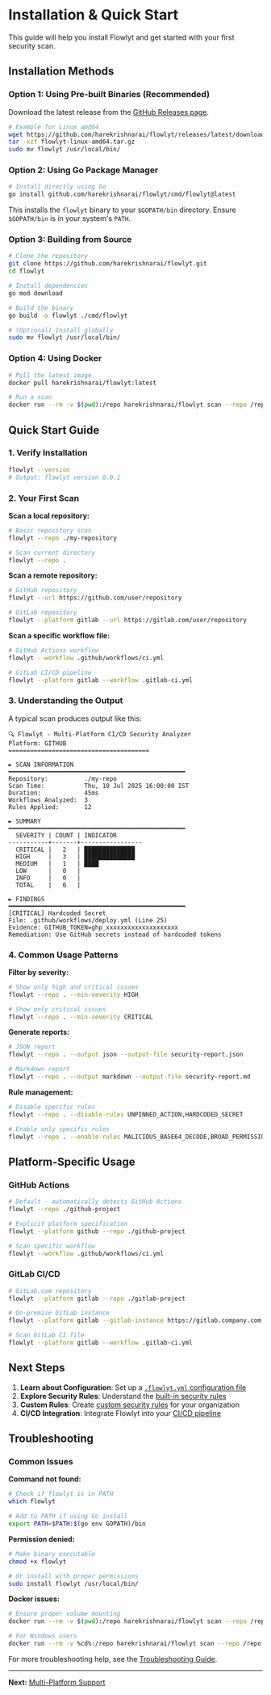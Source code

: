 # Installation & Quick Start

This guide will help you install Flowlyt and get started with your first security scan.

## Installation Methods

### Option 1: Using Pre-built Binaries (Recommended)

Download the latest release from the [GitHub Releases page](https://github.com/harekrishnarai/flowlyt/releases).

```bash
# Example for Linux amd64
wget https://github.com/harekrishnarai/flowlyt/releases/latest/download/flowlyt-linux-amd64.tar.gz
tar -xzf flowlyt-linux-amd64.tar.gz
sudo mv flowlyt /usr/local/bin/
```

### Option 2: Using Go Package Manager

```bash
# Install directly using Go
go install github.com/harekrishnarai/flowlyt/cmd/flowlyt@latest
```

This installs the `flowlyt` binary to your `$GOPATH/bin` directory. Ensure `$GOPATH/bin` is in your system's `PATH`.

### Option 3: Building from Source

```bash
# Clone the repository
git clone https://github.com/harekrishnarai/flowlyt.git
cd flowlyt

# Install dependencies
go mod download

# Build the binary
go build -o flowlyt ./cmd/flowlyt

# (Optional) Install globally
sudo mv flowlyt /usr/local/bin/
```

### Option 4: Using Docker

```bash
# Pull the latest image
docker pull harekrishnarai/flowlyt:latest

# Run a scan
docker run --rm -v $(pwd):/repo harekrishnarai/flowlyt scan --repo /repo
```

## Quick Start Guide

### 1. Verify Installation

```bash
flowlyt --version
# Output: flowlyt version 0.0.1
```

### 2. Your First Scan

**Scan a local repository:**
```bash
# Basic repository scan
flowlyt --repo ./my-repository

# Scan current directory
flowlyt --repo .
```

**Scan a remote repository:**
```bash
# GitHub repository
flowlyt --url https://github.com/user/repository

# GitLab repository
flowlyt --platform gitlab --url https://gitlab.com/user/repository
```

**Scan a specific workflow file:**
```bash
# GitHub Actions workflow
flowlyt --workflow .github/workflows/ci.yml

# GitLab CI/CD pipeline
flowlyt --platform gitlab --workflow .gitlab-ci.yml
```

### 3. Understanding the Output

A typical scan produces output like this:

```
🔍 Flowlyt - Multi-Platform CI/CD Security Analyzer
Platform: GITHUB
=======================================

► SCAN INFORMATION
━━━━━━━━━━━━━━━━━━━━━━━━━━━━━━━━━━━━━━━━━━━━━━━━━
Repository:          ./my-repo
Scan Time:           Thu, 10 Jul 2025 16:00:00 IST
Duration:            45ms
Workflows Analyzed:  3
Rules Applied:       12

► SUMMARY
━━━━━━━━━━━━━━━━━━━━━━━━━━━━━━━━━━━━━━━━━━━━━━━━━
  SEVERITY | COUNT | INDICATOR       
-----------+-------+-----------------
  CRITICAL |   2   | ██████████████  
  HIGH     |   3   | ██████████████  
  MEDIUM   |   1   | ████            
  LOW      |   0   |                 
  INFO     |   0   |                 
  TOTAL    |   6   |                 

► FINDINGS
━━━━━━━━━━━━━━━━━━━━━━━━━━━━━━━━━━━━━━━━━━━━━━━━━
[CRITICAL] Hardcoded Secret
File: .github/workflows/deploy.yml (Line 25)
Evidence: GITHUB_TOKEN=ghp_xxxxxxxxxxxxxxxxxxxx
Remediation: Use GitHub secrets instead of hardcoded tokens
```

### 4. Common Usage Patterns

**Filter by severity:**
```bash
# Show only high and critical issues
flowlyt --repo . --min-severity HIGH

# Show only critical issues
flowlyt --repo . --min-severity CRITICAL
```

**Generate reports:**
```bash
# JSON report
flowlyt --repo . --output json --output-file security-report.json

# Markdown report
flowlyt --repo . --output markdown --output-file security-report.md
```

**Rule management:**
```bash
# Disable specific rules
flowlyt --repo . --disable-rules UNPINNED_ACTION,HARDCODED_SECRET

# Enable only specific rules
flowlyt --repo . --enable-rules MALICIOUS_BASE64_DECODE,BROAD_PERMISSIONS
```

## Platform-Specific Usage

### GitHub Actions

```bash
# Default - automatically detects GitHub Actions
flowlyt --repo ./github-project

# Explicit platform specification
flowlyt --platform github --repo ./github-project

# Scan specific workflow
flowlyt --workflow .github/workflows/ci.yml
```

### GitLab CI/CD

```bash
# GitLab.com repository
flowlyt --platform gitlab --repo ./gitlab-project

# On-premise GitLab instance
flowlyt --platform gitlab --gitlab-instance https://gitlab.company.com --repo ./project

# Scan GitLab CI file
flowlyt --platform gitlab --workflow .gitlab-ci.yml
```

## Next Steps

1. **Learn about Configuration**: Set up a [`.flowlyt.yml` configuration file](configuration.md)
2. **Explore Security Rules**: Understand the [built-in security rules](security-rules.md)
3. **Custom Rules**: Create [custom security rules](custom-rules.md) for your organization
4. **CI/CD Integration**: Integrate Flowlyt into your [CI/CD pipeline](cicd-integration.md)

## Troubleshooting

### Common Issues

**Command not found:**
```bash
# Check if flowlyt is in PATH
which flowlyt

# Add to PATH if using Go install
export PATH=$PATH:$(go env GOPATH)/bin
```

**Permission denied:**
```bash
# Make binary executable
chmod +x flowlyt

# Or install with proper permissions
sudo install flowlyt /usr/local/bin/
```

**Docker issues:**
```bash
# Ensure proper volume mounting
docker run --rm -v $(pwd):/repo harekrishnarai/flowlyt scan --repo /repo

# For Windows users
docker run --rm -v %cd%:/repo harekrishnarai/flowlyt scan --repo /repo
```

For more troubleshooting help, see the [Troubleshooting Guide](troubleshooting.md).

---

**Next:** [Multi-Platform Support](multi-platform-support.md)
